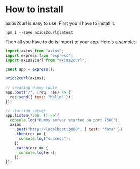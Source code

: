 # How to install

axios2curl is easy to use. First you'll have to install it.

```shell
npm i --save axios2curl@latest
```

Then all you have to do is import to your app. Here's a sample:

```javascript
import axios from "axios";
import express from "express";
import axios2curl from "axios2curl";

const app = express();

axios2curl(axios);

// creating dummy route
app.post("/", (req, res) => {
  res.send({ text: "hello" });
});

// starting server
app.listen(7500, () => {
  console.log("Dummy server started on port 7500");
  axios
    .post("http://localhost:3000", { test: "data" })
    .then(res => {
      console.log("success");
    })
    .catch(err => {
      console.log(err);
    });
});
```

